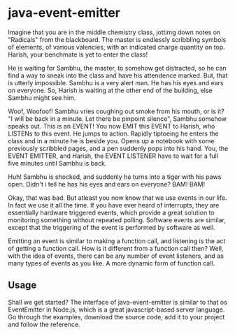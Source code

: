 # java-event-emitter

Imagine that you are in the middle chemistry class, jottimg down notes on "Radicals" from the blackboard. The master is
endlessly scribbling symbols of elements, of various valencies, with an indicated charge quantity on top. Harish, your
benchmate is yet to enter the class!

He is waiting for Sambhu, the master, to somehow get distracted, so he can find a way to sneak into the class and have his
attendence marked. But, that is utterly impossible. Sambhu is a very alert man. He has his eyes and ears on everyone. So,
Harish is waiting at the other end of the building, else Sambhu might see him.

Woof, Woofoof! Sambhu vries coughing out smoke from his mouth, or is it? "I will be back in a minute. Let there be pinpoint
silence", Sambhu somehow speaks out. This is an EVENT! You now EMIT this EVENT to Harish, who LISTENs to this event. He jumps
to action. Rapidly tiptoeing he enters the class and in a minute he is beside you. Opens up a notebook with some previously
scribbled pages, and a pen suddenly pops into his hand. You, the EVENT EMITTER, and Harish, the EVENT LISTENER have to wait
for a full five minutes until Sambhu is back.

Huh! Sambhu is shocked, and suddenly he turns into a tiger with his paws open. Didn't i tell he has his eyes and ears on
everyone? BAM! BAM!

Okay, that was bad. But atleast you now know that we use events in our life. In fact we use it all the time. If you have
ever heard of interrupts, they are essentially hardware triggered events, which provide a great solution to monitoring
something without repeated polling. Software events are similar, except that the triggering of the event is performed by
software as well.

Emitting an event is similar to making a function call, and listening is the act of getting a function call. How is it
different from a function call then? Well, with the idea of events, there can be any number of event listeners, and as
many types of events as you like. A more dynamic form of function call.



## Usage

Shall we get started? The interface of java-event-emitter is similar to that os EventEmitter in Node.js, which is a great
javascript-based server language. Go through the examples, download the source code, add it to your project and follow the
reference.




